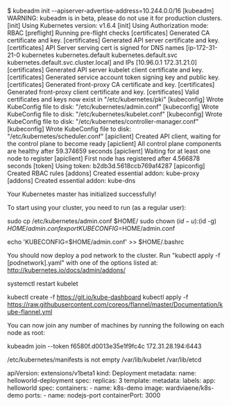 
$ kubeadm init --apiserver-advertise-address=10.244.0.0/16
[kubeadm] WARNING: kubeadm is in beta, please do not use it for production clusters.
[init] Using Kubernetes version: v1.6.4
[init] Using Authorization mode: RBAC
[preflight] Running pre-flight checks
[certificates] Generated CA certificate and key.
[certificates] Generated API server certificate and key.
[certificates] API Server serving cert is signed for DNS names [ip-172-31-21-0 kubernetes kubernetes.default kubernetes.default.svc kubernetes.default.svc.cluster.local] and IPs [10.96.0.1 172.31.21.0]
[certificates] Generated API server kubelet client certificate and key.
[certificates] Generated service account token signing key and public key.
[certificates] Generated front-proxy CA certificate and key.
[certificates] Generated front-proxy client certificate and key.
[certificates] Valid certificates and keys now exist in "/etc/kubernetes/pki"
[kubeconfig] Wrote KubeConfig file to disk: "/etc/kubernetes/admin.conf"
[kubeconfig] Wrote KubeConfig file to disk: "/etc/kubernetes/kubelet.conf"
[kubeconfig] Wrote KubeConfig file to disk: "/etc/kubernetes/controller-manager.conf"
[kubeconfig] Wrote KubeConfig file to disk: "/etc/kubernetes/scheduler.conf"
[apiclient] Created API client, waiting for the control plane to become ready
[apiclient] All control plane components are healthy after 59.374659 seconds
[apiclient] Waiting for at least one node to register
[apiclient] First node has registered after 4.566878 seconds
[token] Using token: b2db3d.5618ccb769af4287
[apiconfig] Created RBAC rules
[addons] Created essential addon: kube-proxy
[addons] Created essential addon: kube-dns

Your Kubernetes master has initialized successfully!

To start using your cluster, you need to run (as a regular user):

  sudo cp /etc/kubernetes/admin.conf $HOME/
  sudo chown $(id -u):$(id -g) $HOME/admin.conf
  export KUBECONFIG=$HOME/admin.conf

  echo 'KUBECONFIG=$HOME/admin.conf' >> $HOME/.bashrc


You should now deploy a pod network to the cluster.
Run "kubectl apply -f [podnetwork].yaml" with one of the options listed at:
  http://kubernetes.io/docs/admin/addons/



systemctl restart kubelet

kubectl create -f https://git.io/kube-dashboard
kubectl apply -f https://raw.githubusercontent.com/coreos/flannel/master/Documentation/kube-flannel.yml


You can now join any number of machines by running the following on each node
as root:

  kubeadm join --token f6580f.d0013e35e1f9fc4c 172.31.28.194:6443


/etc/kubernetes/manifests is not empty
	/var/lib/kubelet
	/var/lib/etcd




apiVersion: extensions/v1beta1
kind: Deployment
metadata:
  name: helloworld-deployment
spec:
  replicas: 3
  template:
    metadata:
      labels:
        app: helloworld
    spec:
      containers:
      - name: k8s-demo
        image: wardviaene/k8s-demo
        ports:
        - name: nodejs-port
          containerPort: 3000
